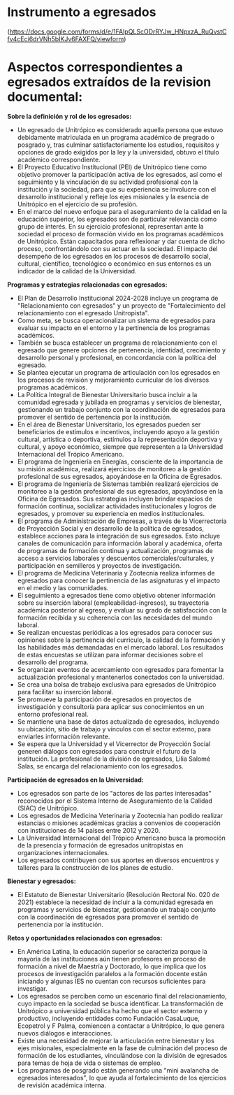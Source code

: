 # Instrumento a egresados
(https://docs.google.com/forms/d/e/1FAIpQLScODrRYJw_HNpxzA_RuQvstCfv4cEci6drVNh5bIKJv6FAXFQ/viewform)


# Aspectos  correspondientes a egresados extraídos de la revision documental:

**Sobre la definición y rol de los egresados:**

*   Un egresado de Unitrópico es considerado aquella persona que estuvo debidamente matriculada en un programa académico de pregrado o posgrado y, tras culminar satisfactoriamente los estudios, requisitos y opciones de grado exigidos por la ley y la universidad, obtuvo el título académico correspondiente.
*   El Proyecto Educativo Institucional (PEI) de Unitrópico tiene como objetivo promover la participación activa de los egresados, así como el seguimiento y la vinculación de su actividad profesional con la institución y la sociedad, para que su experiencia se involucre con el desarrollo institucional y refleje los ejes misionales y la esencia de Unitrópico en el ejercicio de su profesión.
*   En el marco del nuevo enfoque para el aseguramiento de la calidad en la educación superior, los egresados son de particular relevancia como grupo de interés. En su ejercicio profesional, representan ante la sociedad el proceso de formación vivido en los programas académicos de Unitrópico. Están capacitados para reflexionar y dar cuenta de dicho proceso, confrontándolo con su actuar en la sociedad. El impacto del desempeño de los egresados en los procesos de desarrollo social, cultural, científico, tecnológico o económico en sus entornos es un indicador de la calidad de la Universidad.

**Programas y estrategias relacionadas con egresados:**

*   El Plan de Desarrollo Institucional 2024-2028 incluye un programa de "Relacionamiento con egresados" y un proyecto de "Fortalecimiento del relacionamiento con el egresado Unitropista".
*   Como meta, se busca operacionalizar un sistema de egresados para evaluar su impacto en el entorno y la pertinencia de los programas académicos.
*   También se busca establecer un programa de relacionamiento con el egresado que genere opciones de pertenencia, identidad, crecimiento y desarrollo personal y profesional, en concordancia con la política del egresado.
*   Se plantea ejecutar un programa de articulación con los egresados en los procesos de revisión y mejoramiento curricular de los diversos programas académicos.
*   La Política Integral de Bienestar Universitario busca incluir a la comunidad egresada y jubilada en programas y servicios de bienestar, gestionando un trabajo conjunto con la coordinación de egresados para promover el sentido de pertenencia por la institución.
*   En el área de Bienestar Universitario, los egresados pueden ser beneficiarios de estímulos e incentivos, incluyendo apoyo a la gestión cultural, artística o deportiva, estímulos a la representación deportiva y cultural, y apoyo económico, siempre que representen a la Universidad Internacional del Trópico Americano.
*   El programa de Ingeniería en Energías, consciente de la importancia de su misión académica, realizará ejercicios de monitoreo a la gestión profesional de sus egresados, apoyándose en la Oficina de Egresados.
*   El programa de Ingeniería de Sistemas también realizará ejercicios de monitoreo a la gestión profesional de sus egresados, apoyándose en la Oficina de Egresados. Sus estrategias incluyen brindar espacios de formación continua, socializar actividades institucionales y logros de egresados, y promover su experiencia en medios institucionales.
*   El programa de Administración de Empresas, a través de la Vicerrectoría de Proyección Social y en desarrollo de la política de egresados, establece acciones para la integración de sus egresados. Esto incluye canales de comunicación para información laboral y académica, oferta de programas de formación continua y actualización, programas de acceso a servicios laborales y descuentos comerciales/culturales, y participación en semilleros y proyectos de investigación.
*   El programa de Medicina Veterinaria y Zootecnia realiza informes de egresados para conocer la pertinencia de las asignaturas y el impacto en el medio y las comunidades.
*   El seguimiento a egresados tiene como objetivo obtener información sobre su inserción laboral (empleabilidad-ingresos), su trayectoria académica posterior al egreso, y evaluar su grado de satisfacción con la formación recibida y su coherencia con las necesidades del mundo laboral.
*   Se realizan encuestas periódicas a los egresados para conocer sus opiniones sobre la pertinencia del currículo, la calidad de la formación y las habilidades más demandadas en el mercado laboral. Los resultados de estas encuestas se utilizan para informar decisiones sobre el desarrollo del programa.
*   Se organizan eventos de acercamiento con egresados para fomentar la actualización profesional y mantenerlos conectados con la universidad.
*   Se crea una bolsa de trabajo exclusiva para egresados de Unitrópico para facilitar su inserción laboral.
*   Se promueve la participación de egresados en proyectos de investigación y consultoría para aplicar sus conocimientos en un entorno profesional real.
*   Se mantiene una base de datos actualizada de egresados, incluyendo su ubicación, sitio de trabajo y vínculos con el sector externo, para enviarles información relevante.
*   Se espera que la Universidad y el Vicerrector de Proyección Social generen diálogos con egresados para construir el futuro de la institución. La profesional de la división de egresados, Lilia Salomé Salas, se encarga del relacionamiento con los egresados.

**Participación de egresados en la Universidad:**

*   Los egresados son parte de los "actores de las partes interesadas" reconocidos por el Sistema Interno de Aseguramiento de la Calidad (SIAC) de Unitrópico.
*   Los egresados de Medicina Veterinaria y Zootecnia han podido realizar estancias o misiones académicas gracias a convenios de cooperación con instituciones de 14 países entre 2012 y 2020.
*   La Universidad Internacional del Trópico Americano busca la promoción de la presencia y formación de egresados unitropistas en organizaciones internacionales.
*   Los egresados contribuyen con sus aportes en diversos encuentros y talleres para la construcción de los planes de estudio.

**Bienestar y egresados:**

*   El Estatuto de Bienestar Universitario (Resolución Rectoral No. 020 de 2021) establece la necesidad de incluir a la comunidad egresada en programas y servicios de bienestar, gestionando un trabajo conjunto con la coordinación de egresados para promover el sentido de pertenencia por la institución.

**Retos y oportunidades relacionados con egresados:**

*   En América Latina, la educación superior se caracteriza porque la mayoría de las instituciones aún tienen profesores en proceso de formación a nivel de Maestría y Doctorado, lo que implica que los procesos de investigación paralelos a la formación docente están iniciando y algunas IES no cuentan con recursos suficientes para investigar.
*   Los egresados se perciben como un escenario final del relacionamiento, cuyo impacto en la sociedad se busca identificar. La transformación de Unitrópico a universidad pública ha hecho que el sector externo y productivo, incluyendo entidades como Fundación CasaLuque, Ecopetrol y F Palma, comiencen a contactar a Unitrópico, lo que genera nuevos diálogos e interacciones.
*   Existe una necesidad de mejorar la articulación entre bienestar y los ejes misionales, especialmente en la fase de culminación del proceso de formación de los estudiantes, vinculándose con la división de egresados para temas de hoja de vida o sistemas de empleo.
*   Los programas de posgrado están generando una "mini avalancha de egresados interesados", lo que ayuda al fortalecimiento de los ejercicios de revisión académica interna.
